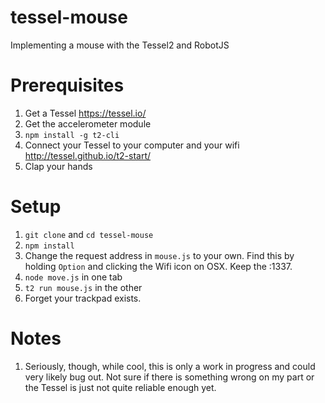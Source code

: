 # tessel-mouse
Implementing a mouse with the Tessel2 and RobotJS

# Prerequisites
1. Get a Tessel https://tessel.io/ 
2. Get the accelerometer module
3. `npm install -g t2-cli`
4. Connect your Tessel to your computer and your wifi http://tessel.github.io/t2-start/
5. Clap your hands

# Setup
1. `git clone` and `cd tessel-mouse`
2. `npm install`
3. Change the request address in `mouse.js` to your own. Find this by holding `Option` and clicking the Wifi icon on OSX. Keep the :1337.
4. `node move.js` in one tab
5. `t2 run mouse.js` in the other
6. Forget your trackpad exists.

# Notes
1. Seriously, though, while cool, this is only a work in progress and could very likely bug out. Not sure if there is something wrong on my part or the Tessel is just not quite reliable enough yet.

